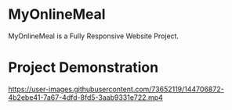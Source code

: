 # MyOnlineMeal
MyOnlineMeal is a Fully Responsive  Website Project.

# Project Demonstration
https://user-images.githubusercontent.com/73652119/144706872-4b2ebe41-7a67-4dfd-8fd5-3aab9331e722.mp4
